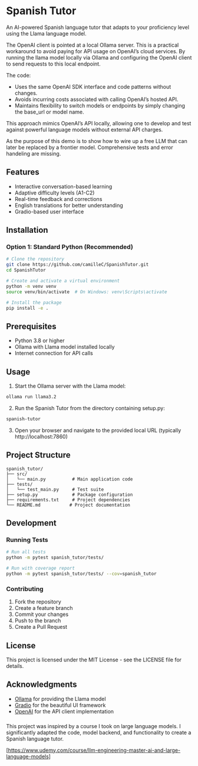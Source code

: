 # Spanish Tutor

An AI-powered Spanish language tutor that adapts to your proficiency level using the Llama language model.

The OpenAI client is pointed at a local Ollama server. This is a practical workaround to avoid paying for API usage on OpenAI’s cloud services.
By running the llama model locally via Ollama and configuring the OpenAI client to send requests to this local endpoint.

The code:
- Uses the same OpenAI SDK interface and code patterns without changes.
- Avoids incurring costs associated with calling OpenAI’s hosted API.
- Maintains flexibility to switch models or endpoints by simply changing the base_url or model name.

This approach mimics OpenAI’s API locally, allowing one to develop and test against powerful language models without external API charges.

As the purpose of this demo is to show how to wire up a free LLM that can later be replaced by a frontier model. Comprehensive tests and error handeling are missing.


## Features

- Interactive conversation-based learning
- Adaptive difficulty levels (A1-C2)
- Real-time feedback and corrections
- English translations for better understanding
- Gradio-based user interface



## Installation

### Option 1: Standard Python (Recommended)

```bash
# Clone the repository
git clone https://github.com/camilleC/SpanishTutor.git
cd SpanishTutor

# Create and activate a virtual environment
python -m venv venv
source venv/bin/activate  # On Windows: venv\Scripts\activate

# Install the package
pip install -e .
```

## Prerequisites

- Python 3.8 or higher
- Ollama with Llama model installed locally
- Internet connection for API calls

## Usage

1. Start the Ollama server with the Llama model:
```bash
ollama run llama3.2
```

2. Run the Spanish Tutor from the directory containing setup.py:
```bash
spanish-tutor
```

3. Open your browser and navigate to the provided local URL (typically http://localhost:7860)

## Project Structure

```
spanish_tutor/
├── src/
│   └── main.py          # Main application code
├── tests/
│   └── test_main.py     # Test suite
├── setup.py             # Package configuration
├── requirements.txt     # Project dependencies
└── README.md           # Project documentation
```

## Development

### Running Tests

```bash
# Run all tests
python -m pytest spanish_tutor/tests/

# Run with coverage report
python -m pytest spanish_tutor/tests/ --cov=spanish_tutor
```

### Contributing

1. Fork the repository
2. Create a feature branch
3. Commit your changes
4. Push to the branch
5. Create a Pull Request

## License

This project is licensed under the MIT License - see the LICENSE file for details.

## Acknowledgments

- [Ollama](https://ollama.ai/) for providing the Llama model
- [Gradio](https://gradio.app/) for the beautiful UI framework
- [OpenAI](https://openai.com/) for the API client implementation

###
This project was inspired by a course I took on large language models. 
I significantly adapted the code, model backend, and functionality to create a Spanish language tutor.

[https://www.udemy.com/course/llm-engineering-master-ai-and-large-language-models]
